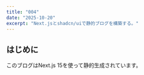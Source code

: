 ```yaml
---
title: "004"
date: "2025-10-20"
excerpt: "Next.jsとshadcn/uiで静的ブログを構築する。"
---
```


## はじめに
このブログはNext.js 15を使って静的生成されています。
